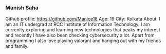 ### Manish Saha
Github profile: https://github.com/Manice18
Age: 19
City: Kolkata
About: I am an IT undergrad at RCC Institute of Information Technology. I am currenlty exploring and learning new technologies that peaks my interest and recently I have also been checking cybersecurity a lot. Apart from programming I also love playing valorant and hanging out with my friends and family.
